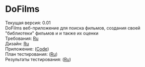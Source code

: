 # DoFilms
Текущая версия: 0.01 </br>
DoFilms веб-приложение для поиска фильмов, создания своей "библиотеки" фильмов и и также их оценки </br>
Требования: [Ru](Documentation/SRS.md)</br>
Дизайн: [Ru](Design/SRS.md)</br>
Приложение: ([Code](Source/src/main))</br>
План тестирования: ([Ru](/Testing/TestPlan.md))</br>
Результаты тестирования: ([Ru](/Testing/TestResults.md))</br>